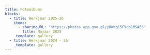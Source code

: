 ```yaml
---
title: Fotoalbums
blocks:
  - title: Werkjaar 2025-26
    items:
      - sharingURL: 'https://photos.app.goo.gl/yRWKg15FVdo1MSA56'
        title: Najaar 2025
    _template: gallery
  - title: Werkjaar 2024 - 25
    _template: gallery
---
```


